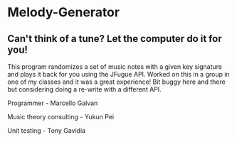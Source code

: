 # Melody-Generator
## Can't think of a tune? Let the computer do it for you!

This program randomizes a set of music notes with a given key signature and plays it back for you using the JFugue API.
Worked on this in a group in one of my classes and it was a great experience! Bit buggy here and there but considering doing a re-write with a different API.

Programmer - Marcello Galvan

Music theory consulting - Yukun Pei

Unit testing - Tony Gavidia
